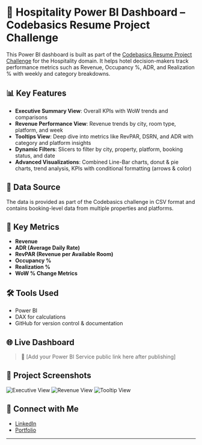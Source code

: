 # 🏨 Hospitality Power BI Dashboard – Codebasics Resume Project Challenge

This Power BI dashboard is built as part of the [Codebasics Resume Project Challenge](https://www.codebasics.io/) for the Hospitality domain. It helps hotel decision-makers track performance metrics such as Revenue, Occupancy %, ADR, and Realization % with weekly and category breakdowns.

## 📊 Key Features

- **Executive Summary View**: Overall KPIs with WoW trends and comparisons
- **Revenue Performance View**: Revenue trends by city, room type, platform, and week
- **Tooltips View**: Deep dive into metrics like RevPAR, DSRN, and ADR with category and platform insights
- **Dynamic Filters**: Slicers to filter by city, property, platform, booking status, and date
- **Advanced Visualizations**: Combined Line-Bar charts, donut & pie charts, trend analysis, KPIs with conditional formatting (arrows & color)

## 📁 Data Source

The data is provided as part of the Codebasics challenge in CSV format and contains booking-level data from multiple properties and platforms.

## 🧠 Key Metrics

- **Revenue**
- **ADR (Average Daily Rate)**
- **RevPAR (Revenue per Available Room)**
- **Occupancy %**
- **Realization %**
- **WoW % Change Metrics**

## 🛠 Tools Used

- Power BI
- DAX for calculations
- GitHub for version control & documentation

## 🌐 Live Dashboard

> 🔗 [Add your Power BI Service public link here after publishing]

## 📸 Project Screenshots

![Executive View](path-to-image/Executive%20View.png)
![Revenue View](path-to-image/Revenue%20View.png)
![Tooltip View](path-to-image/ToolTip%20View.png)

## 🔗 Connect with Me

- [LinkedIn](your-linkedin-url)
- [Portfolio](your-portfolio-site)

---


